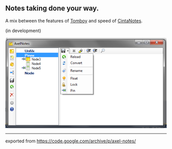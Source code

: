 ## Notes taking done your way.

A mix between the features of [Tomboy](http://projects.gnome.org/tomboy/) and speed of [CintaNotes](http://cintanotes.com/).

(in development)

![screenshot1](screenshot1.png)

---
exported from https://code.google.com/archive/p/axel-notes/
